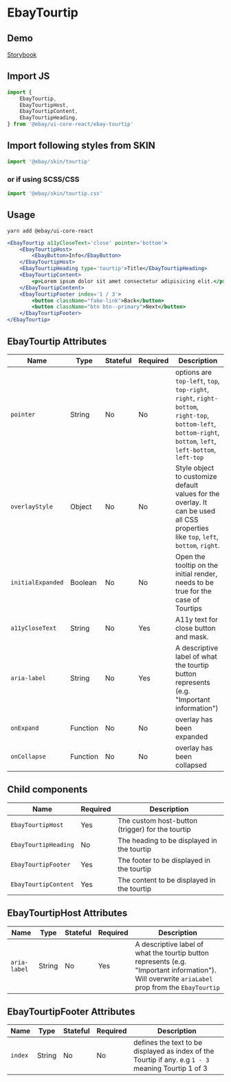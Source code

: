 # EbayTourtip

## Demo
[Storybook](https://opensource.ebay.com/ebayui-core-react/main/?path=/story/notices-tips-ebay-tourtip--default-tourtip)

## Import JS

```jsx harmony
import {
    EbayTourtip,
    EbayTourtipHost,
    EbayTourtipContent,
    EbayTourtipHeading,
} from '@ebay/ui-core-react/ebay-tourtip'
```

## Import following styles from SKIN
```jsx harmony
import '@ebay/skin/tourtip'
```

### or if using SCSS/CSS
```jsx harmony
import '@ebay/skin/tourtip.css'
```

## Usage

```
yarn add @ebay/ui-core-react
```

```jsx harmony
<EbayTourtip a11yCloseText='close' pointer='bottom'>
    <EbayTourtipHost>
        <EbayButton>Info</EbayButton>
    </EbayTourtipHost>
    <EbayTourtipHeading type='tourtip'>Title</EbayTourtipHeading>
    <EbayTourtipContent>
        <p>Lorem ipsum dolor sit amet consectetur adipisicing elit.</p>
    </EbayTourtipContent>
    <EbayTourtipFooter index='1 / 3'>
        <button className="fake-link">Back</button>
        <button className="btn btn--primary">Next</button>
    </EbayTourtipFooter>
</EbayTourtip>
```

## EbayTourtip Attributes

| Name              | Type     | Stateful | Required | Description                                                                                                                                                  |
| ----------------- | -------- | -------- | -------- | ------------------------------------------------------------------------------------------------------------------------------------------------------------ |
| `pointer`         | String   | No       | No       | options are `top-left`, `top`, `top-right`, `right`, `right-bottom`, `right-top`, `bottom-left`, `bottom-right`, `bottom`, `left`, `left-bottom`, `left-top` |
| `overlayStyle`    | Object   | No       | No       | Style object to customize default values for the overlay. It can be used all CSS properties like `top`, `left`, `bottom`, `right`.                           |
| `initialExpanded` | Boolean  | No       | No       | Open the tooltip on the initial render, needs to be true for the case of Tourtips                                                                                                                       |
| `a11yCloseText`   | String   | No       | Yes      | A11y text for close button and mask.                                                                                                                         |
| `aria-label`      | String   | No       | Yes      | A descriptive label of what the tourtip button represents (e.g. "Important information")
| `onExpand`        | Function | No       | No       | overlay has been expanded                                                                                                                                    |
| `onCollapse`      | Function | No       | No       | overlay has been collapsed                                                                                                                                   |

## Child components

Name | Required | Description
--- | --- | ---
`EbayTourtipHost`    | Yes | The custom host-button (trigger) for the tourtip
`EbayTourtipHeading` | No | The heading to be displayed in the tourtip 
`EbayTourtipFooter` | Yes | The footer to be displayed in the tourtip
`EbayTourtipContent` | Yes | The content to be displayed in the tourtip

## EbayTourtipHost Attributes

| Name              | Type     | Stateful | Required | Description                                                                                                                                                  |
| ----------------- | -------- | -------- | -------- | ------------------------------------------------------------------------------------------------------------------------------------------------------------ |
| `aria-label`      | String   | No       | Yes      | A descriptive label of what the tourtip button represents (e.g. "Important information"). Will overwrite `ariaLabel` prop from the `EbayTourtip`


## EbayTourtipFooter Attributes

| Name              | Type     | Stateful | Required | Description                                                                                                                                                  |
| ----------------- | -------- | -------- | -------- | ------------------------------------------------------------------------------------------------------------------------------------------------------------ |
| `index`      | String   | No       | No      | defines the text to be displayed as index of the Tourtip if any. e.g `1 - 3` meaning Tourtip 1 of 3
